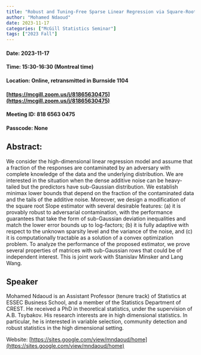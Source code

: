 ```yaml
---
title: "Robust and Tuning-Free Sparse Linear Regression via Square-Root Slope"
author: "Mohamed Ndaoud"
date: 2023-11-17
categories: ["McGill Statistics Seminar"]
tags: ["2023 Fall"]
---
```


#### Date: 2023-11-17
#### Time: 15:30-16:30 (Montreal time)
#### Location: Online, retransmitted in Burnside 1104
#### [https://mcgill.zoom.us/j/81865630475](https://mcgill.zoom.us/j/81865630475)
#### Meeting ID: 818 6563 0475
#### Passcode: None



## Abstract:

We consider the high-dimensional linear regression model and assume that a fraction of the responses are contaminated by an adversary with complete knowledge of the data and the underlying distribution. We are interested in the situation when the dense additive noise can be heavy-tailed but the predictors have sub-Gaussian distribution. We establish minimax lower bounds that depend on the fraction of the contaminated data and the tails of the additive noise. Moreover, we design a modification of the square root Slope estimator with several desirable features: (a) it is provably robust to adversarial contamination, with the performance guarantees that take the form of sub-Gaussian deviation inequalities and match the lower error bounds up to log-factors; (b) it is fully adaptive with respect to the unknown sparsity level and the variance of the noise, and (c) it is computationally tractable as a solution of a convex optimization problem. To analyze the performance of the proposed estimator, we prove several properties of matrices with sub-Gaussian rows that could be of independent interest.
This is joint work with Stanislav Minsker and Lang Wang.

## Speaker

Mohamed Ndaoud is an Assistant Professor (tenure track) of Statistics at ESSEC Business School, and a member of the Statistics Department of CREST. He received a PhD in theoretical statistics, under the supervision of A.B. Tsybakov.  His research interests are in high dimensional statistics. In particular, he is interested in variable selection, community detection and robust statistics in the high dimensional setting.

Website: [https://sites.google.com/view/mndaoud/home](https://sites.google.com/view/mndaoud/home)


